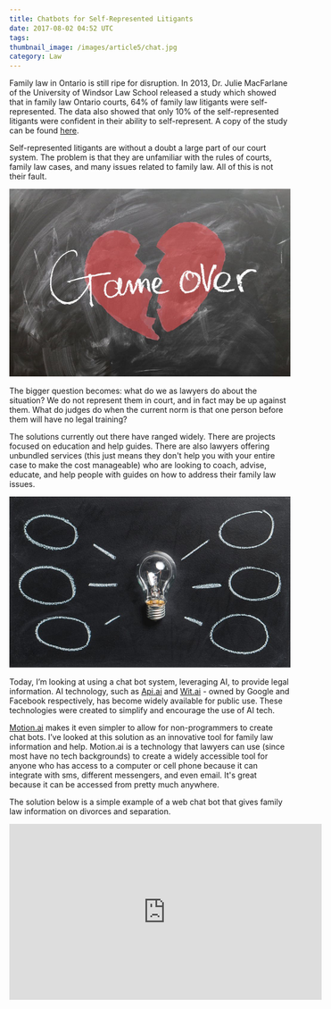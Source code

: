 ```yaml
---
title: Chatbots for Self-Represented Litigants
date: 2017-08-02 04:52 UTC
tags:
thumbnail_image: /images/article5/chat.jpg
category: Law
---
```


Family law in Ontario is still ripe for disruption. In 2013, Dr. Julie MacFarlane of the University of Windsor Law School released a study which showed that in family law Ontario courts, 64% of family law litigants were self-represented. The data also showed that only 10% of the self-represented litigants were confident in their ability to self-represent. A copy of the study can be found <a class="post-link" href="http://www.lsuc.on.ca/uploadedFiles/For_the_Public/About_the_Law_Society/Convocation_Decisions/2014/Self-represented_project.pdf"> here</a>.

Self-represented litigants are without a doubt a large part of our court system. The problem is that they are unfamiliar with the rules of courts, family law cases, and many issues related to family law. All of this is not their fault.

![separate](/images/article5/separate.jpeg)

The bigger question becomes: what do we as lawyers do about the situation? We do not represent them in court, and in fact may be up against them. What do judges do when the current norm is that one person before them will have no legal training?

The solutions currently out there have ranged widely. There are projects focused on education and help guides. There are also lawyers offering unbundled services (this just means they don't help you with your entire case to make the cost manageable) who are looking to coach, advise, educate, and help people with guides on how to address their family law issues.

![solutions](/images/article5/solution.jpeg)

Today, I’m looking at using a chat bot system, leveraging AI, to provide legal information. AI technology, such as <a class="post-link" href="https://api.ai/">Api.ai</a> and <a class="post-link" href="https://wit.ai/">Wit.ai</a> - owned by Google and Facebook respectively, has become widely available for public use. These technologies were created to simplify and encourage the use of AI tech.

<a class="post-link" href="https://www.motion.ai/">Motion.ai</a> makes it even simpler to allow for non-programmers to create chat bots. I’ve looked at this solution as an innovative tool for family law information and help. Motion.ai is a technology that lawyers can use (since most have no tech backgrounds) to create a widely accessible tool for anyone who has access to a computer or cell phone because it can integrate with sms, different messengers, and even email. It's great because it can be accessed from pretty much anywhere.

The solution below is a simple example of a web chat bot that gives family law information on divorces and separation.

<div class="video-container">
    <iframe src="https://api.motion.ai/webchat/72000?color=3588eb&sendBtn=SEND&inputBox=Type%20something...&token=3495dc0228d1912e80f4d40ad1ffcb65" height="315" width="560" allowfullscreen="" frameborder="0">
    </iframe>
</div>
